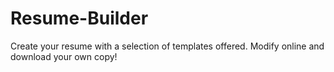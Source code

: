 # Resume-Builder
Create your resume with a selection of templates offered. Modify online and download your own copy!

